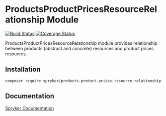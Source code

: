 # ProductsProductPricesResourceRelationship Module
[![Build Status](https://travis-ci.org/spryker/products-product-prices-resource-relationship.svg)](https://travis-ci.org/spryker/products-product-prices-resource-relationship)
[![Coverage Status](https://coveralls.io/repos/github/spryker/products-product-prices-resource-relationship/badge.svg)](https://coveralls.io/github/spryker/products-product-prices-resource-relationship)

ProductsProductPricesResourceRelationship module provides relationship between products (abstract and concrete) resources and product prices resources.


## Installation

```
composer require spryker/products-product-prices-resource-relationship
```

## Documentation

[Spryker Documentation](https://academy.spryker.com/developing_with_spryker/module_guide/modules.html)
